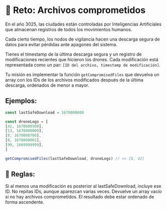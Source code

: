 # 🤖 Reto: Archivos comprometidos
En el año 3025, las ciudades están controladas por Inteligencias Artificiales que almacenan registros de todos los movimientos humanos.

Cada cierto tiempo, los nodos de vigilancia hacen una descarga segura de datos para evitar pérdidas ante apagones del sistema.

Tienes el timestamp de la última descarga segura y un registro de modificaciones recientes que hicieron los drones. Cada modificación está representada como un par: `[ID del archivo, timestamp de modificación]`.

Tu misión es implementar la función `getCompromisedFiles` que devuelva un array con los IDs de los archivos modificados después de la última descarga, ordenados de menor a mayor.

## Ejemplos:

```javascript
const lastSafeDownload = 1670000000

const droneLogs = [
[42, 1670000500],
[13, 1670000000],
[8, 1670000700],
[8, 1670000001],
[99, 1669999999],
]

getCompromisedFiles(lastSafeDownload, droneLogs) // => [8, 42]
```

## 📌 Reglas:
Si al menos una modificación es posterior al lastSafeDownload, incluye ese ID.
No repitas IDs, aunque aparezcan varias veces.
Devuelve un array vacío si no hay archivos comprometidos.
El resultado debe estar ordenado de forma ascendente.
